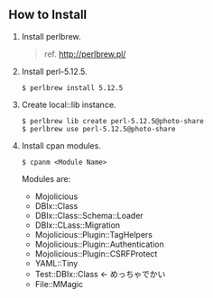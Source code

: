 How to Install
--------

1.  Install perlbrew.

    >   ref. <http://perlbrew.pl/>

2.  Install perl-5.12.5.

        $ perlbrew install 5.12.5

3.  Create local::lib instance.

        $ perlbrew lib create perl-5.12.5@photo-share
        $ perlbrew use perl-5.12.5@photo-share
        
4.  Install cpan modules.

        $ cpanm <Module Name>

    Modules are:

    -   Mojolicious
    -   DBIx::Class
    -   DBIx::Class::Schema::Loader
    -   DBIx::CLass::Migration
    -   Mojolicious::Plugin::TagHelpers
    -   Mojolicious::Plugin::Authentication
    -   Mojolicious::Plugin::CSRFProtect
    -   YAML::Tiny
    -   Test::DBIx::Class   <- めっちゃでかい
    -   File::MMagic
    
    
